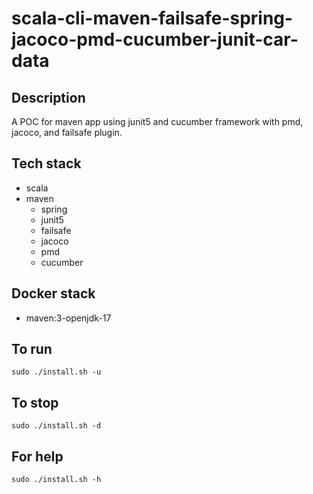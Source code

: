 # scala-cli-maven-failsafe-spring-jacoco-pmd-cucumber-junit-car-data

## Description
A POC for maven app using junit5
and cucumber framework
 with pmd,
jacoco, and failsafe plugin.

## Tech stack
- scala
- maven
	- spring
  - junit5
  - failsafe
  - jacoco
  - pmd
  - cucumber

## Docker stack
- maven:3-openjdk-17

## To run
`sudo ./install.sh -u`

## To stop
`sudo ./install.sh -d`

## For help
`sudo ./install.sh -h`
